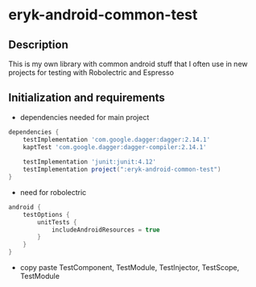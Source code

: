 # eryk-android-common-test

## Description
This is my own library with common android stuff that I often use in new projects for testing with Robolectric and Espresso

## Initialization and requirements
- dependencies needed for main project
```groovy
dependencies {
    testImplementation 'com.google.dagger:dagger:2.14.1'
    kaptTest 'com.google.dagger:dagger-compiler:2.14.1'
    
    testImplementation 'junit:junit:4.12'
    testImplementation project(":eryk-android-common-test")
}
```
- need for robolectric
```groovy
android {
    testOptions {
        unitTests {
            includeAndroidResources = true
        }
    }
}
```
- copy paste TestComponent, TestModule, TestInjector, TestScope, TestModule
